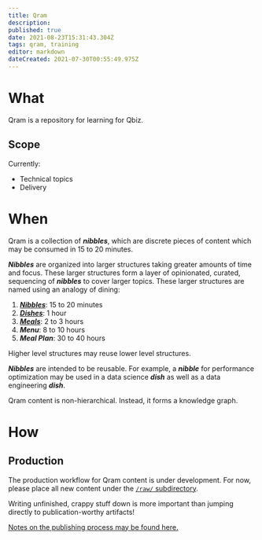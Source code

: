```yaml
---
title: Qram
description: 
published: true
date: 2021-08-23T15:31:43.304Z
tags: qram, training
editor: markdown
dateCreated: 2021-07-30T00:55:49.975Z
---
```


# What

Qram is a repository for learning for Qbiz.

## Scope
Currently:
- Technical topics
- Delivery

# When
Qram is a collection of ***nibbles***, which are discrete pieces of content which may be consumed in 15 to 20 minutes.

***Nibbles*** are organized into larger structures taking greater amounts of time and focus. These larger structures form a layer of opinionated, curated, sequencing of ***nibbles*** to cover larger topics. These larger structures are named using an analogy of dining:

1. ***[Nibbles](/training/qram/nibbles)***: 15 to 20 minutes
2. ***[Dishes](/training/qram/dishes)***: 1 hour
3. ***[Meals](/training/qram/meals)***: 2 to 3 hours
4. ***Menu***: 8 to 10 hours
5. ***Meal Plan***: 30 to 40 hours

Higher level structures may reuse lower level structures.

***Nibbles*** are intended to be reusable. For example, a ***nibble*** for performance optimization may be used in a data science ***dish*** as well as a data engineering ***dish***.

Qram content is non-hierarchical. Instead, it forms a knowledge graph.

# How

## Production
The production workflow for Qram content is under development. For now, please place all new content under the [`/raw/` subdirectory](/training/qram/raw/).

Writing unfinished, crappy stuff down is more important than jumping directly to publication-worthy artifacts!

[Notes on the publishing process may be found here.](/training/qram/raw)
